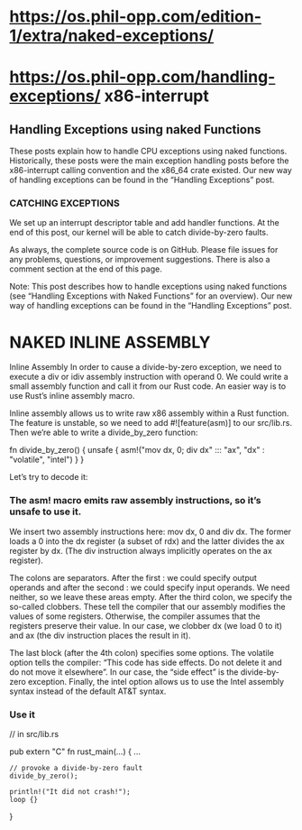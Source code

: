 # https://os.phil-opp.com/edition-1/extra/naked-exceptions/
# https://os.phil-opp.com/handling-exceptions/   x86-interrupt

## Handling Exceptions using naked Functions
These posts explain how to handle CPU exceptions using naked functions. Historically, these posts were the main exception handling posts before the x86-interrupt calling convention and the x86_64 crate existed. Our new way of handling exceptions can be found in the “Handling Exceptions” post.

### CATCHING EXCEPTIONS
We set up an interrupt descriptor table and add handler functions. At the end of this post, our kernel will be able to catch divide-by-zero faults.

As always, the complete source code is on GitHub. Please file issues for any problems, questions, or improvement suggestions. There is also a comment section at the end of this page.

Note: This post describes how to handle exceptions using naked functions (see “Handling Exceptions with Naked Functions” for an overview). Our new way of handling exceptions can be found in the “Handling Exceptions” post.

# NAKED INLINE ASSEMBLY
Inline Assembly
In order to cause a divide-by-zero exception, we need to execute a div or idiv assembly instruction with operand 0. We could write a small assembly function and call it from our Rust code. An easier way is to use Rust’s inline assembly macro.

Inline assembly allows us to write raw x86 assembly within a Rust function. The feature is unstable, so we need to add #![feature(asm)] to our src/lib.rs. Then we’re able to write a divide_by_zero function:

fn divide_by_zero() {
    unsafe {
        asm!("mov dx, 0; div dx" ::: "ax", "dx" : "volatile", "intel")
    }
}

Let’s try to decode it:

### The asm! macro emits raw assembly instructions, so it’s unsafe to use it.
We insert two assembly instructions here: mov dx, 0 and div dx. The former loads a 0 into the dx register (a subset of rdx) and the latter divides the ax register by dx. (The div instruction always implicitly operates on the ax register).

The colons are separators. After the first : we could specify output operands and after the second : we could specify input operands. We need neither, so we leave these areas empty.
After the third colon, we specify the so-called clobbers. These tell the compiler that our assembly modifies the values of some registers. Otherwise, the compiler assumes that the registers preserve their value. In our case, we clobber dx (we load 0 to it) and ax (the div instruction places the result in it).

The last block (after the 4th colon) specifies some options. The volatile option tells the compiler: “This code has side effects. Do not delete it and do not move it elsewhere”. In our case, the “side effect” is the divide-by-zero exception. Finally, the intel option allows us to use the Intel assembly syntax instead of the default AT&T syntax.

### Use it
// in src/lib.rs

pub extern "C" fn rust_main(...) {
    ...

    // provoke a divide-by-zero fault
    divide_by_zero();

    println!("It did not crash!");
    loop {}
}